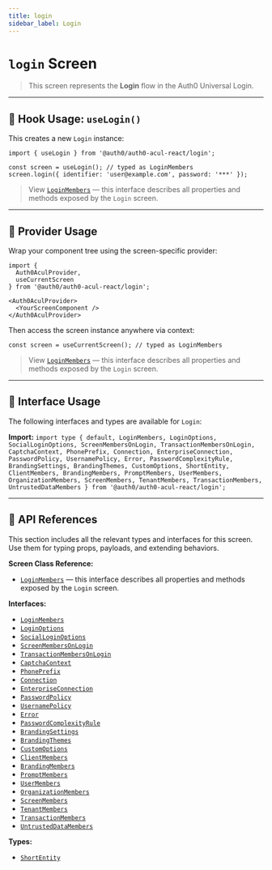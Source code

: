```yaml
---
title: login
sidebar_label: Login
---
```


# `login` Screen

> This screen represents the **Login** flow in the Auth0 Universal Login.

---

## 🔹 Hook Usage: `useLogin()`

This creates a new `Login` instance:

```tsx
import { useLogin } from '@auth0/auth0-acul-react/login';

const screen = useLogin(); // typed as LoginMembers
screen.login({ identifier: 'user@example.com', password: '***' });
```

> View [`LoginMembers`](https://auth0.github.io/universal-login/interfaces/Classes.LoginMembers.html) — this interface describes all properties and methods exposed by the `Login` screen.

---

## 🔹 Provider Usage

Wrap your component tree using the screen-specific provider:

```tsx
import {
  Auth0AculProvider,
  useCurrentScreen
} from '@auth0/auth0-acul-react/login';

<Auth0AculProvider>
  <YourScreenComponent />
</Auth0AculProvider>
```

Then access the screen instance anywhere via context:

```tsx
const screen = useCurrentScreen(); // typed as LoginMembers
```

> View [`LoginMembers`](https://auth0.github.io/universal-login/interfaces/Classes.LoginMembers.html) — this interface describes all properties and methods exposed by the `Login` screen.

---

## 🔹 Interface Usage

The following interfaces and types are available for `Login`:

**Import:**
`import type { default, LoginMembers, LoginOptions, SocialLoginOptions, ScreenMembersOnLogin, TransactionMembersOnLogin, CaptchaContext, PhonePrefix, Connection, EnterpriseConnection, PasswordPolicy, UsernamePolicy, Error, PasswordComplexityRule, BrandingSettings, BrandingThemes, CustomOptions, ShortEntity, ClientMembers, BrandingMembers, PromptMembers, UserMembers, OrganizationMembers, ScreenMembers, TenantMembers, TransactionMembers, UntrustedDataMembers } from '@auth0/auth0-acul-react/login';`

---

## 🔸 API References

This section includes all the relevant types and interfaces for this screen. Use them for typing props, payloads, and extending behaviors.

**Screen Class Reference:**  
- [`LoginMembers`](https://auth0.github.io/universal-login/interfaces/Classes.LoginMembers.html) — this interface describes all properties and methods exposed by the `Login` screen.

**Interfaces:**
- [`LoginMembers`](https://auth0.github.io/universal-login/interfaces/Classes.LoginMembers.html)
- [`LoginOptions`](https://auth0.github.io/universal-login/interfaces/Classes.LoginOptions.html)
- [`SocialLoginOptions`](https://auth0.github.io/universal-login/interfaces/Classes.SocialLoginOptions.html)
- [`ScreenMembersOnLogin`](https://auth0.github.io/universal-login/interfaces/Classes.ScreenMembersOnLogin.html)
- [`TransactionMembersOnLogin`](https://auth0.github.io/universal-login/interfaces/Classes.TransactionMembersOnLogin.html)
- [`CaptchaContext`](https://auth0.github.io/universal-login/interfaces/Classes.CaptchaContext.html)
- [`PhonePrefix`](https://auth0.github.io/universal-login/interfaces/Classes.PhonePrefix.html)
- [`Connection`](https://auth0.github.io/universal-login/interfaces/Classes.Connection.html)
- [`EnterpriseConnection`](https://auth0.github.io/universal-login/interfaces/Classes.EnterpriseConnection.html)
- [`PasswordPolicy`](https://auth0.github.io/universal-login/interfaces/Classes.PasswordPolicy.html)
- [`UsernamePolicy`](https://auth0.github.io/universal-login/interfaces/Classes.UsernamePolicy.html)
- [`Error`](https://auth0.github.io/universal-login/interfaces/Classes.Error.html)
- [`PasswordComplexityRule`](https://auth0.github.io/universal-login/interfaces/Classes.PasswordComplexityRule.html)
- [`BrandingSettings`](https://auth0.github.io/universal-login/interfaces/Classes.BrandingSettings.html)
- [`BrandingThemes`](https://auth0.github.io/universal-login/interfaces/Classes.BrandingThemes.html)
- [`CustomOptions`](https://auth0.github.io/universal-login/interfaces/Classes.CustomOptions.html)
- [`ClientMembers`](https://auth0.github.io/universal-login/interfaces/Classes.ClientMembers.html)
- [`BrandingMembers`](https://auth0.github.io/universal-login/interfaces/Classes.BrandingMembers.html)
- [`PromptMembers`](https://auth0.github.io/universal-login/interfaces/Classes.PromptMembers.html)
- [`UserMembers`](https://auth0.github.io/universal-login/interfaces/Classes.UserMembers.html)
- [`OrganizationMembers`](https://auth0.github.io/universal-login/interfaces/Classes.OrganizationMembers.html)
- [`ScreenMembers`](https://auth0.github.io/universal-login/interfaces/Classes.ScreenMembers.html)
- [`TenantMembers`](https://auth0.github.io/universal-login/interfaces/Classes.TenantMembers.html)
- [`TransactionMembers`](https://auth0.github.io/universal-login/interfaces/Classes.TransactionMembers.html)
- [`UntrustedDataMembers`](https://auth0.github.io/universal-login/interfaces/Classes.UntrustedDataMembers.html)


**Types:**
- [`ShortEntity`](https://auth0.github.io/universal-login/types/Classes.ShortEntity.html)
